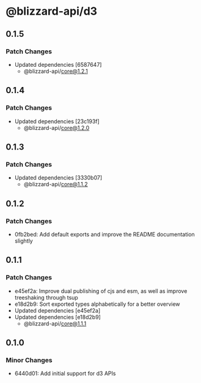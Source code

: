 # @blizzard-api/d3

## 0.1.5

### Patch Changes

- Updated dependencies [6587647]
  - @blizzard-api/core@1.2.1

## 0.1.4

### Patch Changes

- Updated dependencies [23c193f]
  - @blizzard-api/core@1.2.0

## 0.1.3

### Patch Changes

- Updated dependencies [3330b07]
  - @blizzard-api/core@1.1.2

## 0.1.2

### Patch Changes

- 0fb2bed: Add default exports and improve the README documentation slightly

## 0.1.1

### Patch Changes

- e45ef2a: Improve dual publishing of cjs and esm, as well as improve treeshaking through tsup
- e18d2b9: Sort exported types alphabetically for a better overview
- Updated dependencies [e45ef2a]
- Updated dependencies [e18d2b9]
  - @blizzard-api/core@1.1.1

## 0.1.0

### Minor Changes

- 6440d01: Add initial support for d3 APIs
